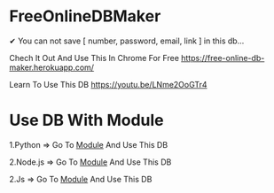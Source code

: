 # FreeOnlineDBMaker

✔ You can not save [ number, password, email, link ] in this db...

Chech It Out And Use This In Chrome For Free  https://free-online-db-maker.herokuapp.com/

Learn To Use This DB https://youtu.be/LNme2OoGTr4


# Use DB With Module

  1.Python => Go To <a href="https://ultrontheai.github.io/FreeOnlineDBMaker/module/FODB.html">Module</a> And Use This DB
  
  2.Node.js => Go To <a href="https://ultrontheai.github.io/FreeOnlineDBMaker/module/FODB.html">Module</a> And Use This DB
  
  2.Js => Go To <a href="https://ultrontheai.github.io/FreeOnlineDBMaker/module/JS.html">Module</a> And Use This DB

